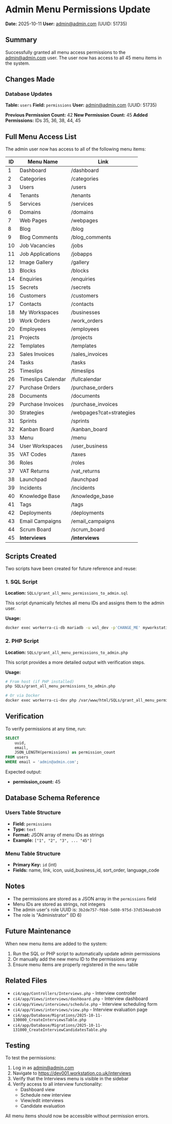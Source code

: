 # Admin Menu Permissions Update

**Date:** 2025-10-11
**User:** admin@admin.com (UUID: 51735)

## Summary

Successfully granted all menu access permissions to the admin@admin.com user. The user now has access to all 45 menu items in the system.

## Changes Made

### Database Updates

**Table:** `users`
**Field:** `permissions`
**User:** admin@admin.com (UUID: 51735)

**Previous Permission Count:** 42
**New Permission Count:** 45
**Added Permissions:** IDs 35, 36, 38, 44, 45

## Full Menu Access List

The admin user now has access to all of the following menu items:

| ID | Menu Name | Link |
|----|-----------|------|
| 1  | Dashboard | /dashboard |
| 2  | Categories | /categories |
| 3  | Users | /users |
| 4  | Tenants | /tenants |
| 5  | Services | /services |
| 6  | Domains | /domains |
| 7  | Web Pages | /webpages |
| 8  | Blog | /blog |
| 9  | Blog Comments | /blog_comments |
| 10 | Job Vacancies | /jobs |
| 11 | Job Applications | /jobapps |
| 12 | Image Gallery | /gallery |
| 13 | Blocks | /blocks |
| 14 | Enquiries | /enquiries |
| 15 | Secrets | /secrets |
| 16 | Customers | /customers |
| 17 | Contacts | /contacts |
| 18 | My Workspaces | /businesses |
| 19 | Work Orders | /work_orders |
| 20 | Employees | /employees |
| 21 | Projects | /projects |
| 22 | Templates | /templates |
| 23 | Sales Invoices | /sales_invoices |
| 24 | Tasks | /tasks |
| 25 | Timeslips | /timeslips |
| 26 | Timeslips Calendar | /fullcalendar |
| 27 | Purchase Orders | /purchase_orders |
| 28 | Documents | /documents |
| 29 | Purchase Invoices | /purchase_invoices |
| 30 | Strategies | /webpages?cat=strategies |
| 31 | Sprints | /sprints |
| 32 | Kanban Board | /kanban_board |
| 33 | Menu | /menu |
| 34 | User Workspaces | /user_business |
| 35 | VAT Codes | /taxes |
| 36 | Roles | /roles |
| 37 | VAT Returns | /vat_returns |
| 38 | Launchpad | /launchpad |
| 39 | Incidents | /incidents |
| 40 | Knowledge Base | /knowledge_base |
| 41 | Tags | /tags |
| 42 | Deployments | /deployments |
| 43 | Email Campaigns | /email_campaigns |
| 44 | Scrum Board | /scrum_board |
| 45 | **Interviews** | **/interviews** |

## Scripts Created

Two scripts have been created for future reference and reuse:

### 1. SQL Script
**Location:** `SQLs/grant_all_menu_permissions_to_admin.sql`

This script dynamically fetches all menu IDs and assigns them to the admin user.

**Usage:**
```bash
docker exec workerra-ci-db mariadb -u wsl_dev -p'CHANGE_ME' myworkstation_dev < SQLs/grant_all_menu_permissions_to_admin.sql
```

### 2. PHP Script
**Location:** `SQLs/grant_all_menu_permissions_to_admin.php`

This script provides a more detailed output with verification steps.

**Usage:**
```bash
# From host (if PHP installed)
php SQLs/grant_all_menu_permissions_to_admin.php

# Or via Docker
docker exec workerra-ci-dev php /var/www/html/SQLs/grant_all_menu_permissions_to_admin.php
```

## Verification

To verify permissions at any time, run:

```sql
SELECT
    uuid,
    email,
    JSON_LENGTH(permissions) as permission_count
FROM users
WHERE email = 'admin@admin.com';
```

Expected output:
- **permission_count:** 45

## Database Schema Reference

### Users Table Structure
- **Field:** `permissions`
- **Type:** `text`
- **Format:** JSON array of menu IDs as strings
- **Example:** `["1", "2", "3", ... "45"]`

### Menu Table Structure
- **Primary Key:** `id` (int)
- **Fields:** name, link, icon, uuid_business_id, sort_order, language_code

## Notes

- The permissions are stored as a JSON array in the `permissions` field
- Menu IDs are stored as strings, not integers
- The admin user's role UUID is: `3b2de757-f6b0-5d80-975d-37d534ea0cb9`
- The role is "Administrator" (ID 6)

## Future Maintenance

When new menu items are added to the system:

1. Run the SQL or PHP script to automatically update admin permissions
2. Or manually add the new menu ID to the permissions array
3. Ensure menu items are properly registered in the `menu` table

## Related Files

- `ci4/app/Controllers/Interviews.php` - Interview controller
- `ci4/app/Views/interviews/dashboard.php` - Interview dashboard
- `ci4/app/Views/interviews/schedule.php` - Interview scheduling form
- `ci4/app/Views/interviews/view.php` - Interview evaluation page
- `ci4/app/Database/Migrations/2025-10-11-130000_CreateInterviewsTable.php`
- `ci4/app/Database/Migrations/2025-10-11-131000_CreateInterviewCandidatesTable.php`

## Testing

To test the permissions:

1. Log in as admin@admin.com
2. Navigate to https://dev001.workstation.co.uk/interviews
3. Verify that the Interviews menu is visible in the sidebar
4. Verify access to all interview functionality:
   - Dashboard view
   - Schedule new interview
   - View/edit interviews
   - Candidate evaluation

All menu items should now be accessible without permission errors.
